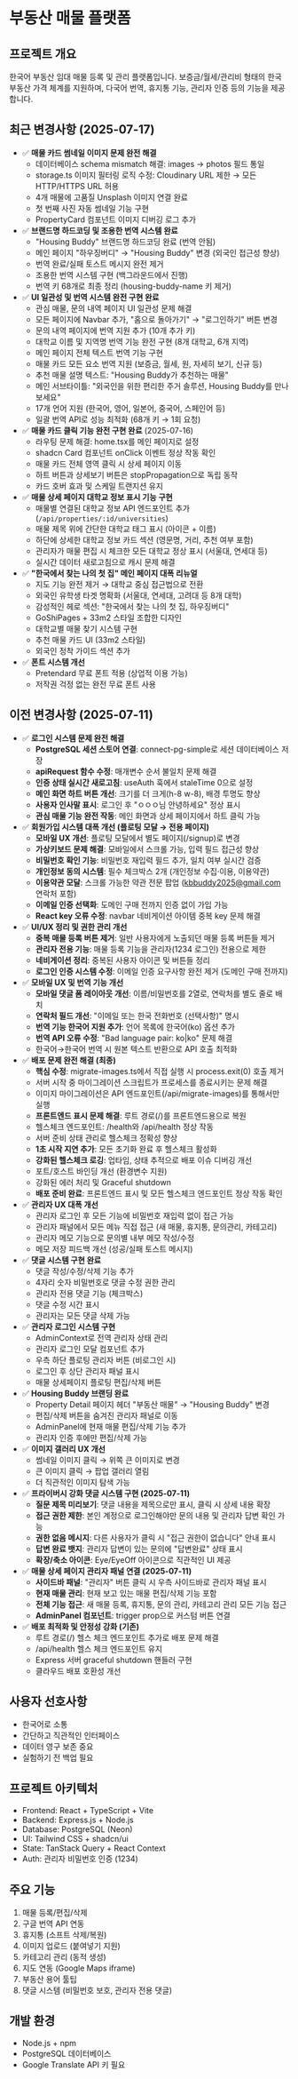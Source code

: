 # 부동산 매물 플랫폼

## 프로젝트 개요
한국어 부동산 임대 매물 등록 및 관리 플랫폼입니다. 보증금/월세/관리비 형태의 한국 부동산 가격 체계를 지원하며, 다국어 번역, 휴지통 기능, 관리자 인증 등의 기능을 제공합니다.

## 최근 변경사항 (2025-07-17)
- ✅ **매물 카드 썸네일 이미지 문제 완전 해결**
  - 데이터베이스 schema mismatch 해결: images → photos 필드 통일
  - storage.ts 이미지 필터링 로직 수정: Cloudinary URL 제한 → 모든 HTTP/HTTPS URL 허용
  - 4개 매물에 고품질 Unsplash 이미지 연결 완료
  - 첫 번째 사진 자동 썸네일 기능 구현
  - PropertyCard 컴포넌트 이미지 디버깅 로그 추가
- ✅ **브랜드명 하드코딩 및 조용한 번역 시스템 완료**
  - "Housing Buddy" 브랜드명 하드코딩 완료 (번역 안됨)
  - 메인 페이지 "하우징버디" → "Housing Buddy" 변경 (외국인 접근성 향상)
  - 번역 완료/실패 토스트 메시지 완전 제거
  - 조용한 번역 시스템 구현 (백그라운드에서 진행)
  - 번역 키 68개로 최종 정리 (housing-buddy-name 키 제거)
- ✅ **UI 일관성 및 번역 시스템 완전 구현 완료**
  - 관심 매물, 문의 내역 페이지 UI 일관성 문제 해결
  - 모든 페이지에 Navbar 추가, "홈으로 돌아가기" → "로그인하기" 버튼 변경
  - 문의 내역 페이지에 번역 지원 추가 (10개 추가 키)
  - 대학교 이름 및 지역명 번역 기능 완전 구현 (8개 대학교, 6개 지역)
  - 메인 페이지 전체 텍스트 번역 기능 구현
  - 매물 카드 모든 요소 번역 지원 (보증금, 월세, 원, 자세히 보기, 신규 등)
  - 추천 매물 설명 텍스트: "Housing Buddy가 추천하는 매물"
  - 메인 서브타이틀: "외국인을 위한 편리한 주거 솔루션, Housing Buddy를 만나보세요"
  - 17개 언어 지원 (한국어, 영어, 일본어, 중국어, 스페인어 등)
  - 일괄 번역 API로 성능 최적화 (68개 키 → 1회 요청)
- ✅ **매물 카드 클릭 기능 완전 구현 완료** (2025-07-16)
  - 라우팅 문제 해결: home.tsx를 메인 페이지로 설정
  - shadcn Card 컴포넌트 onClick 이벤트 정상 작동 확인
  - 매물 카드 전체 영역 클릭 시 상세 페이지 이동
  - 하트 버튼과 상세보기 버튼은 stopPropagation으로 독립 동작
  - 카드 호버 효과 및 스케일 트랜지션 유지
- ✅ **매물 상세 페이지 대학교 정보 표시 기능 구현**
  - 매물별 연결된 대학교 정보 API 엔드포인트 추가 (`/api/properties/:id/universities`)
  - 매물 제목 위에 간단한 대학교 태그 표시 (아이콘 + 이름)
  - 하단에 상세한 대학교 정보 카드 섹션 (영문명, 거리, 추천 여부 포함)
  - 관리자가 매물 편집 시 체크한 모든 대학교 정상 표시 (서울대, 연세대 등)
  - 실시간 데이터 새로고침으로 캐시 문제 해결
- ✅ **"한국에서 찾는 나의 첫 집" 메인 페이지 대폭 리뉴얼**
  - 지도 기능 완전 제거 → 대학교 중심 접근법으로 전환
  - 외국인 유학생 타겟 명확화 (서울대, 연세대, 고려대 등 8개 대학)
  - 감성적인 헤로 섹션: "한국에서 찾는 나의 첫 집, 하우징버디"
  - GoShiPages + 33m2 스타일 조합한 디자인
  - 대학교별 매물 찾기 시스템 구현
  - 추천 매물 카드 UI (33m2 스타일)
  - 외국인 정착 가이드 섹션 추가
- ✅ **폰트 시스템 개선**
  - Pretendard 무료 폰트 적용 (상업적 이용 가능)
  - 저작권 걱정 없는 완전 무료 폰트 사용

## 이전 변경사항 (2025-07-11)
- ✅ **로그인 시스템 문제 완전 해결**
  - **PostgreSQL 세션 스토어 연결**: connect-pg-simple로 세션 데이터베이스 저장
  - **apiRequest 함수 수정**: 매개변수 순서 불일치 문제 해결
  - **인증 상태 실시간 새로고침**: useAuth 훅에서 staleTime 0으로 설정
  - **메인 화면 하트 버튼 개선**: 크기를 더 크게(h-8 w-8), 배경 투명도 향상
  - **사용자 인사말 표시**: 로그인 후 "ㅇㅇㅇ님 안녕하세요" 정상 표시
  - **관심 매물 기능 완전 작동**: 메인 화면과 상세 페이지에서 하트 클릭 가능
- ✅ **회원가입 시스템 대폭 개선 (플로팅 모달 → 전용 페이지)**
  - **모바일 UX 개선**: 플로팅 모달에서 별도 페이지(/signup)로 변경
  - **가상키보드 문제 해결**: 모바일에서 스크롤 가능, 입력 필드 접근성 향상
  - **비밀번호 확인 기능**: 비밀번호 재입력 필드 추가, 일치 여부 실시간 검증
  - **개인정보 동의 시스템**: 필수 체크박스 2개 (개인정보 수집·이용, 이용약관)
  - **이용약관 모달**: 스크롤 가능한 약관 전문 팝업 (kbbuddy2025@gmail.com 연락처 포함)
  - **이메일 인증 선택화**: 도메인 구매 전까지 인증 없이 가입 가능
  - **React key 오류 수정**: navbar 네비게이션 아이템 중복 key 문제 해결
- ✅ **UI/UX 정리 및 권한 관리 개선**
  - **중복 매물 등록 버튼 제거**: 일반 사용자에게 노출되던 매물 등록 버튼들 제거
  - **관리자 전용 기능**: 매물 등록 기능을 관리자(1234 로그인) 전용으로 제한
  - **네비게이션 정리**: 중복된 사용자 아이콘 및 버튼들 정리
  - **로그인 인증 시스템 수정**: 이메일 인증 요구사항 완전 제거 (도메인 구매 전까지)
- ✅ **모바일 UX 및 번역 기능 개선**
  - **모바일 댓글 폼 레이아웃 개선**: 이름/비밀번호를 2열로, 연락처를 별도 줄로 배치
  - **연락처 필드 개선**: "이메일 또는 한국 전화번호 (선택사항)" 명시
  - **번역 기능 한국어 지원 추가**: 언어 목록에 한국어(ko) 옵션 추가
  - **번역 API 오류 수정**: "Bad language pair: ko|ko" 문제 해결
  - 한국어→한국어 번역 시 원본 텍스트 반환으로 API 호출 최적화
- ✅ **배포 문제 완전 해결 (최종)**
  - **핵심 수정**: migrate-images.ts에서 직접 실행 시 process.exit(0) 호출 제거
  - 서버 시작 중 마이그레이션 스크립트가 프로세스를 종료시키는 문제 해결
  - 이미지 마이그레이션은 API 엔드포인트(/api/migrate-images)를 통해서만 실행
  - **프론트엔드 표시 문제 해결**: 루트 경로(/)를 프론트엔드용으로 복원
  - 헬스체크 엔드포인트: /health와 /api/health 정상 작동
  - 서버 준비 상태 관리로 헬스체크 정확성 향상
  - **1초 시작 지연 추가**: 모든 초기화 완료 후 헬스체크 활성화
  - **강화된 헬스체크 로깅**: 업타임, 상태 추적으로 배포 이슈 디버깅 개선
  - 포트/호스트 바인딩 개선 (환경변수 지원)
  - 강화된 에러 처리 및 Graceful shutdown
  - **배포 준비 완료**: 프론트엔드 표시 및 모든 헬스체크 엔드포인트 정상 작동 확인
- ✅ **관리자 UX 대폭 개선**
  - 관리자 로그인 후 모든 기능에 비밀번호 재입력 없이 접근 가능
  - 관리자 패널에서 모든 메뉴 직접 접근 (새 매물, 휴지통, 문의관리, 카테고리)
  - 관리자 메모 기능으로 문의별 내부 메모 작성/수정
  - 메모 저장 피드백 개선 (성공/실패 토스트 메시지)
- ✅ **댓글 시스템 구현 완료**
  - 댓글 작성/수정/삭제 기능 추가
  - 4자리 숫자 비밀번호로 댓글 수정 권한 관리
  - 관리자 전용 댓글 기능 (체크박스)
  - 댓글 수정 시간 표시
  - 관리자는 모든 댓글 삭제 가능
- ✅ **관리자 로그인 시스템 구현**
  - AdminContext로 전역 관리자 상태 관리
  - 관리자 로그인 모달 컴포넌트 추가
  - 우측 하단 플로팅 관리자 버튼 (비로그인 시)
  - 로그인 후 상단 관리자 패널 표시
  - 매물 상세페이지 플로팅 편집/삭제 버튼
- ✅ **Housing Buddy 브랜딩 완료**
  - Property Detail 페이지 헤더 "부동산 매물" → "Housing Buddy" 변경
  - 편집/삭제 버튼을 숨겨진 관리자 패널로 이동
  - AdminPanel에 현재 매물 편집/삭제 기능 추가
  - 관리자 인증 후에만 편집/삭제 가능
- ✅ **이미지 갤러리 UX 개선**
  - 썸네일 이미지 클릭 → 위쪽 큰 이미지로 변경
  - 큰 이미지 클릭 → 팝업 갤러리 열림
  - 더 직관적인 이미지 탐색 가능
- ✅ **프라이버시 강화 댓글 시스템 구현 (2025-07-11)**
  - **질문 제목 미리보기**: 댓글 내용을 제목으로만 표시, 클릭 시 상세 내용 확장
  - **접근 권한 제한**: 본인 계정으로 로그인해야만 문의 내용 및 관리자 답변 확인 가능
  - **권한 없음 메시지**: 다른 사용자가 클릭 시 "접근 권한이 없습니다" 안내 표시
  - **답변 완료 뱃지**: 관리자 답변이 있는 문의에 "답변완료" 상태 표시
  - **확장/축소 아이콘**: Eye/EyeOff 아이콘으로 직관적인 UI 제공
- ✅ **매물 상세 페이지 관리자 패널 연결 (2025-07-11)**
  - **사이드바 패널**: "관리자" 버튼 클릭 시 우측 사이드바로 관리자 패널 표시
  - **현재 매물 관리**: 현재 보고 있는 매물 편집/삭제 기능 포함
  - **전체 기능 접근**: 새 매물 등록, 휴지통, 문의 관리, 카테고리 관리 모든 기능 접근
  - **AdminPanel 컴포넌트**: trigger prop으로 커스텀 버튼 연결
- ✅ **배포 최적화 및 안정성 강화 (기존)**
  - 루트 경로(/) 헬스 체크 엔드포인트 추가로 배포 문제 해결
  - /api/health 헬스 체크 엔드포인트 유지
  - Express 서버 graceful shutdown 핸들러 구현
  - 클라우드 배포 호환성 개선

## 사용자 선호사항
- 한국어로 소통
- 간단하고 직관적인 인터페이스
- 데이터 영구 보존 중요
- 실험하기 전 백업 필요

## 프로젝트 아키텍처
- Frontend: React + TypeScript + Vite
- Backend: Express.js + Node.js
- Database: PostgreSQL (Neon)
- UI: Tailwind CSS + shadcn/ui
- State: TanStack Query + React Context
- Auth: 관리자 비밀번호 인증 (1234)

## 주요 기능
1. 매물 등록/편집/삭제
2. 구글 번역 API 연동
3. 휴지통 (소프트 삭제/복원)
4. 이미지 업로드 (붙여넣기 지원)
5. 카테고리 관리 (동적 생성)
6. 지도 연동 (Google Maps iframe)
7. 부동산 용어 툴팁
8. 댓글 시스템 (비밀번호 보호, 관리자 전용 댓글)

## 개발 환경
- Node.js + npm
- PostgreSQL 데이터베이스
- Google Translate API 키 필요